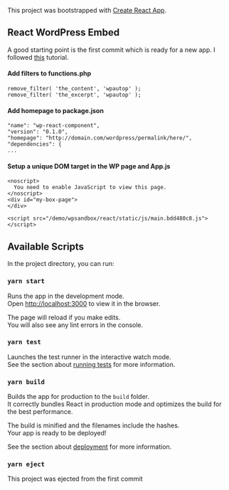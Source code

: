 This project was bootstrapped with [Create React App](https://github.com/facebook/create-react-app).

## React WordPress Embed
A good starting point is the first commit which is ready for a new app. I followed [this](https://medium.com/@CodeCareerCoach/react-app-inside-a-wordpress-page-or-post-4c7d38181b3d/?target=_blank) tutorial.

#### Add filters to functions.php
```
remove_filter( 'the_content', 'wpautop' );
remove_filter( 'the_excerpt', 'wpautop' );
```
#### Add homepage to package.json
```
"name": "wp-react-component",
"version": "0.1.0",
"homepage": "http://domain.com/wordpress/permalink/here/",
"dependencies": {
...
```
#### Setup a unique DOM target in the WP page and App.js
```
<noscript>
  You need to enable JavaScript to view this page.
</noscript>
<div id="my-box-page">
</div>

<script src="/demo/wpsandbox/react/static/js/main.bdd480c8.js"></script>
```

## Available Scripts

In the project directory, you can run:

### `yarn start`

Runs the app in the development mode.<br />
Open [http://localhost:3000](http://localhost:3000) to view it in the browser.

The page will reload if you make edits.<br />
You will also see any lint errors in the console.

### `yarn test`

Launches the test runner in the interactive watch mode.<br />
See the section about [running tests](https://facebook.github.io/create-react-app/docs/running-tests) for more information.

### `yarn build`

Builds the app for production to the `build` folder.<br />
It correctly bundles React in production mode and optimizes the build for the best performance.

The build is minified and the filenames include the hashes.<br />
Your app is ready to be deployed!

See the section about [deployment](https://facebook.github.io/create-react-app/docs/deployment) for more information.

### `yarn eject`

This project was ejected from the first commit
